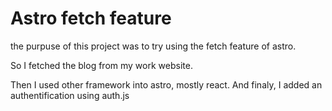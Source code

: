 # Astro fetch feature

the purpuse of this project was to try using the fetch feature of astro.


So I fetched the blog from my work website.


Then I used other framework into astro, mostly react.
And finaly, I added an authentification using auth.js 